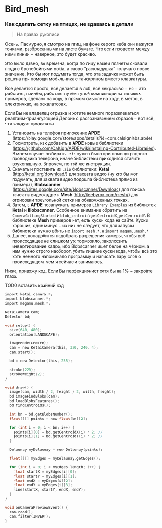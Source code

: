 # Bird_mesh

### Как сделать сетку на птицах, не вдаваясь в детали
> На правах рукописи


Осень. Пасмурно, я смотрю на птиц, на фоне серого неба они кажутся точками, разбросанными на листе бумаге. Что если провести между ними линии &minus; наверное, это будет красиво.


Это было давно, во времена, когда по лицу нашей планеты сновали люди с бронебойными nokia, а слово “раскладушка” получало новое значение.
Кто бы мог подумать тогда, что эта задачка может быть решена при помощи мобильника с тачскрином вместо клавиатуры.


Всё делается просто, всё делается в лоб, всё некрасиво &minus; но &minus; это работает, причём, работает путём тупой компиляции из типовых примеров, сделано на ходу, в прямом смысле на ходу, в метро, в электричках, на эскалаторах.


Если Вы не владелец огрызка и хотите немного поразвлекаться реалтайм-триангуляцией Делоне с распознаванием образов &minus; вот всё, что следует проделать:
1. Установить на телефон приложение **APDE** (https://play.google.com/store/apps/details?id=com.calsignlabs.apde)
1. Посмотреть, как добавить в **APDE** новые библиотеки (https://github.com/Calsign/APDE/wiki/Installing-Contributed-Libraries). В моем случае, выбирать `.zip` нужно было при помощи родного проводника телефона, иначе библиотеки приходится ставить врукопашную. Впрочем, по той же инструкции.
1. Скачать и поставить из `.zip` библиотеки: **Ketai** (http://ketai.org/download/) для захвата видео (ну кто бы мог подумать, для захвата видео подошла библиотека прямо из примера), **Blobscanner** (https://sites.google.com/site/blobscanner/Download) для поиска точек на видеокадре и **Mesh** (http://leebyron.com/mesh/) для отрисовки треугольной сетки на обнаруженных точках.
1. Затем, в **APDE** позапускать примеров `Library Examples` из библиотек **Ketai** и **Blobscanner**. Особенное внимание обратить на `CameraGettingStarted` и `blob_centroid\getCentroidX_getCentroidY`. В библиотеке **Mesh** примеров нет, есть куски кода на сайте. Куски хорошие, один минус &minus; из них не следует, что для запуска библиотеки нужно вбить не `import mesh.*`, а `import megamu.mesh.*`
1. Далее, понадобится подобрать разрешение камеры, чтобы всё происходящее не слишком уж тормозило, заколхозить инвертирование кадра, ибо Blobscanner ищет белое на чёрном, а нам нужно строго наоборот, убить лишние куски кода, чтобы всё это хоть немного напоминало программу и написать пару слов о происходящем, чем я сейчас и занимаюсь.

Ниже, привожу код. Если Вы перфекционист хотя бы на 1% &minus; закройте глаза.

TODO вставить крайний код


```C
import ketai.camera.*;
import blobscanner.*;
import megamu.mesh.*;

KetaiCamera cam;
Detector bd;

void setup() {
  size(640, 480);
  orientation(LANDSCAPE);

  imageMode(CENTER);
  cam = new KetaiCamera(this, 320, 240, 4);
  cam.start();

  bd = new Detector(this, 255);

  stroke(220);
  strokeWeight(2);
}

void draw() {
  image(cam, width / 2, height / 2, width, height);
  bd.imageFindBlobs(cam);
  bd.loadBlobsFeatures();
  bd.findCentroids();

  int bn = bd.getBlobsNumber();
  float[][] points = new float[bn][2];

  for (int i = 0; i < bn; i++) {
    points[i][0] = bd.getCentroidX(i) * 2; //
    points[i][1] = bd.getCentroidY(i) * 2; //
  }

  Delaunay myDelaunay = new Delaunay(points);

  float[][] myEdges = myDelaunay.getEdges();

  for (int i = 0; i < myEdges.length; i++) {
    float startX = myEdges[i][0];
    float startY = myEdges[i][1];
    float endX = myEdges[i][2];
    float endY = myEdges[i][3];
    line(startX, startY, endX, endY);
  }
}

void onCameraPreviewEvent() {
  cam.read();
  cam.filter(INVERT);
}
```
